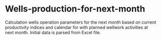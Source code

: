 # Wells-production-for-next-month
Calculation wells operation parameters for the next month based on current productivity indices and calendar for  with planned wellwork activities at next month.
Initial data is parsed from Excel file.
